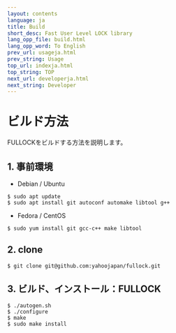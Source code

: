 ```yaml
---
layout: contents
language: ja
title: Build
short_desc: Fast User Level LOCK library
lang_opp_file: build.html
lang_opp_word: To English
prev_url: usageja.html
prev_string: Usage
top_url: indexja.html
top_string: TOP
next_url: developerja.html
next_string: Developer
---
```


# ビルド方法
FULLOCKをビルドする方法を説明します。

## 1. 事前環境
- Debian / Ubuntu
```
$ sudo apt update
$ sudo apt install git autoconf automake libtool g++
```

- Fedora / CentOS
```
$ sudo yum install git gcc-c++ make libtool
```

## 2. clone
```
$ git clone git@github.com:yahoojapan/fullock.git
```

## 3. ビルド、インストール：FULLOCK
```
$ ./autogen.sh
$ ./configure
$ make
$ sudo make install
```
